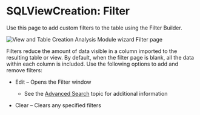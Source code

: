 # SQLViewCreation: Filter

Use this page to add custom filters to the table using the Filter Builder.

![View and Table Creation Analysis Module wizard Filter page](/img/product_docs/accessanalyzer/11.6/accessanalyzer/admin/datacollector/ewsmailbox/filter.webp)

Filters reduce the amount of data visible in a column imported to the resulting table or view. By
default, when the filter page is blank, all the data within each column is included. Use the
following options to add and remove filters:

- Edit – Opens the Filter window

    - See the
      [Advanced Search](/docs/accessanalyzer/11.6/admin/navigate/datagrid.md#advanced-search)
      topic for additional information

- Clear – Clears any specified filters
